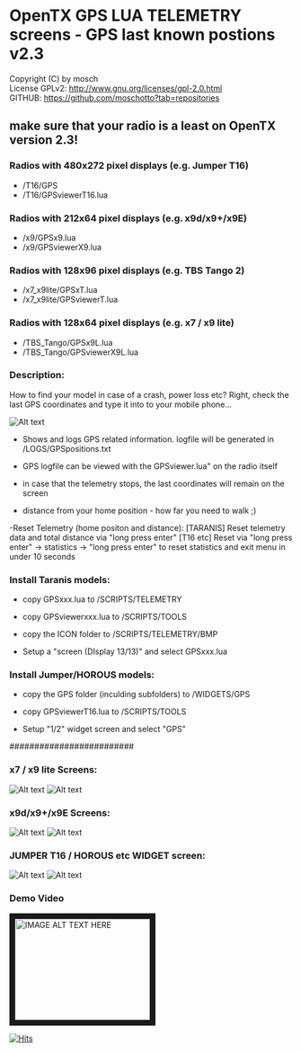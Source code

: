 # OpenTX GPS LUA TELEMETRY screens - GPS last known postions v2.3

Copyright (C) by mosch   
License GPLv2: http://www.gnu.org/licenses/gpl-2.0.html       
GITHUB: https://github.com/moschotto?tab=repositories 

## make sure that your radio is a least on OpenTX version 2.3!

### Radios with 480x272 pixel displays (e.g. Jumper T16)
- /T16/GPS
- /T16/GPSviewerT16.lua

### Radios with 212x64 pixel displays (e.g. x9d/x9+/x9E)
- /x9/GPSx9.lua
- /x9/GPSviewerX9.lua

### Radios with 128x96 pixel displays (e.g. TBS Tango 2)
- /x7_x9lite/GPSxT.lua
- /x7_x9lite/GPSviewerT.lua

### Radios with 128x64 pixel displays (e.g. x7 / x9 lite)
- /TBS_Tango/GPSx9L.lua
- /TBS_Tango/GPSviewerX9L.lua

 
### Description:
How to find your model in case of a crash, power loss etc? Right, check the last 
GPS coordinates and type it into to your mobile phone...

![Alt text](https://github.com/moschotto/Taranis_GPS_Telemetry/blob/main/media/description.png)

- Shows and logs GPS related information. logfile will be generated in
/LOGS/GPSpositions.txt

- GPS logfile can be viewed with the GPSviewer.lua" on the radio itself

- in case that the telemetry stops, the last coordinates will remain on the screen

- distance from your home position - how far you need to walk ;)

-Reset Telemetry (home positon and distance):
[TARANIS] Reset telemetry data and total distance via "long press enter"
[T16 etc] Reset via "long press enter" -> statistics -> "long press enter" to reset statistics and exit menu in under 10 seconds	


### Install Taranis models:
- copy GPSxxx.lua to /SCRIPTS/TELEMETRY

- copy GPSviewerxxx.lua to /SCRIPTS/TOOLS

- copy the ICON folder to /SCRIPTS/TELEMETRY/BMP

- Setup a "screen (DIsplay 13/13)" and select GPSxxx.lua

### Install Jumper/HOROUS models:

- copy the GPS folder (inculding subfolders) to /WIDGETS/GPS
- copy GPSviewerT16.lua to /SCRIPTS/TOOLS

- Setup "1/2" widget screen and select "GPS"


#########################


### x7 / x9 lite Screens:

![Alt text](https://github.com/moschotto/Taranis_GPS_Telemetry/blob/main/media/x9L_GPS_screen.PNG)
![Alt text](https://github.com/moschotto/Taranis_GPS_Telemetry/blob/main/media/x9L_GPSviewer.PNG)

### x9d/x9+/x9E Screens:

![Alt text](https://github.com/moschotto/Taranis_GPS_Telemetry/blob/main/media/x9_GPS_screen.PNG)
![Alt text](https://github.com/moschotto/Taranis_GPS_Telemetry/blob/main/media/x9_GPSviewer.PNG)

### JUMPER T16 / HOROUS etc WIDGET screen:
![Alt text](https://github.com/moschotto/Taranis_GPS_Telemetry/blob/main/media/T16_GPS_screen.png)
![Alt text](https://github.com/moschotto/Taranis_GPS_Telemetry/blob/main/media/T16_GPSViewer.png)


### Demo Video

<a href="http://www.youtube.com/watch?feature=player_embedded&v=9Jt2rRiSq0U" target="_blank"><img src="http://img.youtube.com/vi/9Jt2rRiSq0U/0.jpg" 
alt="IMAGE ALT TEXT HERE" width="240" height="180" border="10" /></a>


[![Hits](https://hits.seeyoufarm.com/api/count/incr/badge.svg?url=https%3A%2F%2Fgithub.com%2Fmoschotto%2FOpenTX_GPS_Telemetry&count_bg=%2379C83D&title_bg=%23555555&icon=&icon_color=%23E7E7E7&title=hits&edge_flat=false)](https://hits.seeyoufarm.com)

